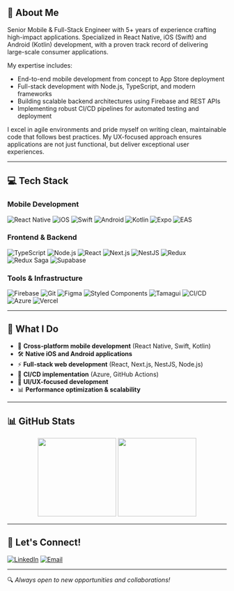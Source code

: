 ## 🚀 About Me

Senior Mobile & Full-Stack Engineer with 5+ years of experience crafting high-impact applications. Specialized in React Native, iOS (Swift) and Android (Kotlin) development, with a proven track record of delivering large-scale consumer applications.

My expertise includes:
- End-to-end mobile development from concept to App Store deployment
- Full-stack development with Node.js, TypeScript, and modern frameworks
- Building scalable backend architectures using Firebase and REST APIs
- Implementing robust CI/CD pipelines for automated testing and deployment

I excel in agile environments and pride myself on writing clean, maintainable code that follows best practices. My UX-focused approach ensures applications are not just functional, but deliver exceptional user experiences.

---

## 💻 Tech Stack

### **Mobile Development**
![React Native](https://img.shields.io/badge/React_Native-20232A?style=for-the-badge&logo=react&logoColor=61DAFB)
![iOS](https://img.shields.io/badge/iOS-000000?style=for-the-badge&logo=ios&logoColor=white)
![Swift](https://img.shields.io/badge/Swift-FA7343?style=for-the-badge&logo=swift&logoColor=white)
![Android](https://img.shields.io/badge/Android-3DDC84?style=for-the-badge&logo=android&logoColor=white)
![Kotlin](https://img.shields.io/badge/Kotlin-0095D5?style=for-the-badge&logo=kotlin&logoColor=white)
![Expo](https://img.shields.io/badge/Expo-000020?style=for-the-badge&logo=expo&logoColor=white)
![EAS](https://img.shields.io/badge/EAS-4630EB?style=for-the-badge&logo=expo&logoColor=white)

### **Frontend & Backend**
![TypeScript](https://img.shields.io/badge/TypeScript-007ACC?style=for-the-badge&logo=typescript&logoColor=white)
![Node.js](https://img.shields.io/badge/Node.js-43853D?style=for-the-badge&logo=node.js&logoColor=white)
![React](https://img.shields.io/badge/React-20232A?style=for-the-badge&logo=react&logoColor=61DAFB)
![Next.js](https://img.shields.io/badge/Next.js-000000?style=for-the-badge&logo=next.js&logoColor=white)
![NestJS](https://img.shields.io/badge/NestJS-E0234E?style=for-the-badge&logo=nestjs&logoColor=white)
![Redux](https://img.shields.io/badge/Redux-593D88?style=for-the-badge&logo=redux&logoColor=white)
![Redux Saga](https://img.shields.io/badge/Redux_Saga-999999?style=for-the-badge&logo=redux-saga&logoColor=white)
![Supabase](https://img.shields.io/badge/Supabase-3ECF8E?style=for-the-badge&logo=supabase&logoColor=white)

### **Tools & Infrastructure**
![Firebase](https://img.shields.io/badge/Firebase-FFCA28?style=for-the-badge&logo=firebase&logoColor=black)
![Git](https://img.shields.io/badge/GIT-E44C30?style=for-the-badge&logo=git&logoColor=white)
![Figma](https://img.shields.io/badge/Figma-F24E1E?style=for-the-badge&logo=figma&logoColor=white)
![Styled Components](https://img.shields.io/badge/styled--components-DB7093?style=for-the-badge&logo=styled-components&logoColor=white)
![Tamagui](https://img.shields.io/badge/Tamagui-38B2AC?style=for-the-badge&logo=tamagui&logoColor=white)
![CI/CD](https://img.shields.io/badge/CI/CD-2088FF?style=for-the-badge&logo=github-actions&logoColor=white)
![Azure](https://img.shields.io/badge/Azure-0078D4?style=for-the-badge&logo=microsoft-azure&logoColor=white)
![Vercel](https://img.shields.io/badge/Vercel-000000?style=for-the-badge&logo=vercel&logoColor=white)

---

## 🎯 What I Do

- 📱 **Cross-platform mobile development** (React Native, Swift, Kotlin)
- 🛠 **Native iOS and Android applications**
- ⚡ **Full-stack web development** (React, Next.js, NestJS, Node.js)
- 🔄 **CI/CD implementation** (Azure, GitHub Actions)
- 🎨 **UI/UX-focused development**
- 📊 **Performance optimization & scalability**

---

## 📊 GitHub Stats

<div align="center">
  <img height="180em" src="https://github-readme-stats.vercel.app/api?username=pedroduca&show_icons=true&theme=dracula"/>
  <img height="180em" src="https://github-readme-stats.vercel.app/api/top-langs/?username=pedroduca&layout=compact&theme=dracula"/>
</div>

---

## 🤝 Let's Connect!

[![LinkedIn](https://img.shields.io/badge/LinkedIn-0077B5?style=for-the-badge&logo=linkedin&logoColor=white)](https://www.linkedin.com/in/pedro-duca)
[![Email](https://img.shields.io/badge/Email-D14836?style=for-the-badge&logo=gmail&logoColor=white)](mailto:pedrohduca@hotmail.com)

---

🔍 *Always open to new opportunities and collaborations!*
